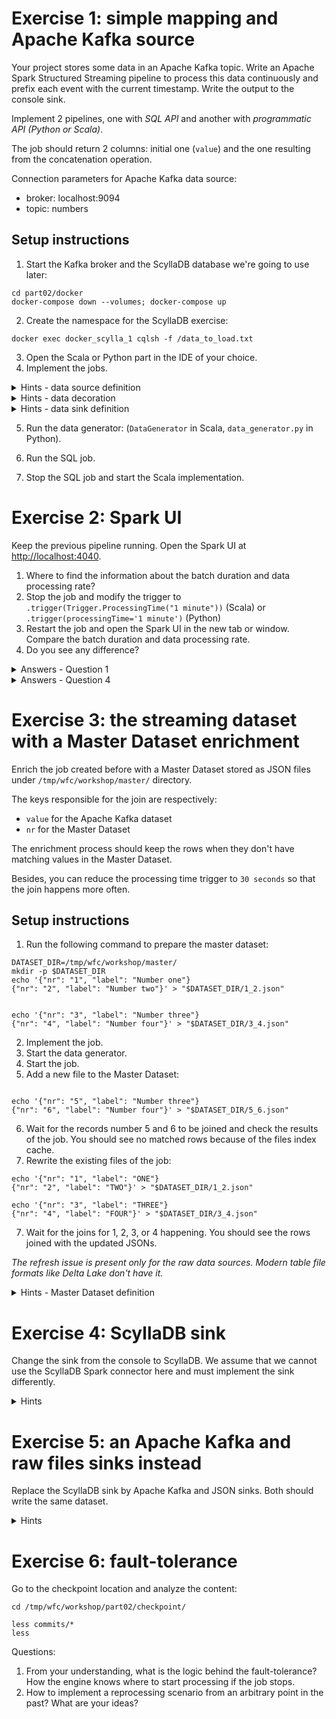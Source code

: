 # Exercise 1: simple mapping and Apache Kafka source

Your project stores some data in an Apache Kafka topic. Write an Apache Spark Structured Streaming pipeline to process this data continuously and prefix each event with the current timestamp. Write the output to the console sink.

Implement 2 pipelines, one with *SQL API* and another with *programmatic API (Python or Scala)*. 

The job should return 2 columns: initial one (`value`) and the one resulting from the concatenation operation.

Connection parameters for Apache Kafka data source:

* broker: localhost:9094
* topic: numbers

## Setup instructions

1. Start the Kafka broker and the ScyllaDB database we're going to use later:
```
cd part02/docker
docker-compose down --volumes; docker-compose up
```
2. Create the namespace for the ScyllaDB exercise:
```
docker exec docker_scylla_1 cqlsh -f /data_to_load.txt
```

3. Open the Scala or Python part in the IDE of your choice.
4. Implement the jobs.

<details>
<summary>Hints - data source definition</summary>

```
spark.readStream.format("kafka").option("..define your connection options here..")
```
</details>
	
<details>
<summary>Hints - data decoration</summary>

SQL:
```
CONCAT_WS(' ', 'Spark', 'SQL')
```

Python:
```
TODO:
```

Scala:
```
.map(..decoration logic here.)
```
</details>

<details>
<summary>Hints - data sink definition</summary>
```
.writeStream.format("console").option("truncate", false).option("checkpointLocation", "....")
```
</details>

5. Run the data generator: (`DataGenerator` in Scala, `data_generator.py` in Python).

6. Run the SQL job.

7. Stop the SQL job and start the Scala implementation.

# Exercise 2: Spark UI

Keep the previous pipeline running. Open the Spark UI at [http://localhost:4040](http://localhost:4040).

1. Where to find the information about the batch duration and data processing rate?
2. Stop the job and modify the trigger to `.trigger(Trigger.ProcessingTime("1 minute"))` (Scala) or `.trigger(processingTime='1 minute')` (Python)
3. Restart the job and open the Spark UI in the new tab or window. Compare the batch duration and data processing rate.
4. Do you see any difference?


<details>
<summary>Answers - Question 1</summary>
Under _Structured Streaming_ where the Streaming query statistics are displayed.
</details>

<details>
<summary>Answers - Question 4</summary>
Several aspects here:

* more rows are processed at once, the query waits 1 minute and takes more data at once
* it doesn't impact the execution time, though; our sink is not data-bounded; we print data which is stored in memory
  so there is no I/O impact because of the increased data volume; typically, it won't be the case if you use a I/O-bounded data sink
* there is less jobs executed in the Jobs section; it might be easier to follow
</details>

# Exercise 3: the streaming dataset with a Master Dataset enrichment

Enrich the job created before with a Master Dataset stored as JSON files under `/tmp/wfc/workshop/master/` directory. 

The keys responsible for the join are respectively:

* `value` for the Apache Kafka dataset
* `nr` for the Master Dataset

The enrichment process should keep the rows when they don't have matching values in the Master Dataset.

Besides, you can reduce the processing time trigger to `30 seconds` so that the join happens more often.

## Setup instructions
1. Run the following command to prepare the master dataset:
```
DATASET_DIR=/tmp/wfc/workshop/master/
mkdir -p $DATASET_DIR
echo '{"nr": "1", "label": "Number one"}
{"nr": "2", "label": "Number two"}' > "$DATASET_DIR/1_2.json"


echo '{"nr": "3", "label": "Number three"}
{"nr": "4", "label": "Number four"}' > "$DATASET_DIR/3_4.json"
```
2. Implement the job.
3. Start the data generator.
4. Start the job.
5. Add a new file to the Master Dataset:
```

echo '{"nr": "5", "label": "Number three"}
{"nr": "6", "label": "Number four"}' > "$DATASET_DIR/5_6.json"
```

6. Wait for the records number 5 and 6 to be joined and check the results of the job. You should see no matched rows because of the files index cache.
7. Rewrite the existing files of the job:
```
echo '{"nr": "1", "label": "ONE"}
{"nr": "2", "label": "TWO"}' > "$DATASET_DIR/1_2.json"

echo '{"nr": "3", "label": "THREE"}
{"nr": "4", "label": "FOUR"}' > "$DATASET_DIR/3_4.json"
```

7. Wait for the joins for 1, 2, 3, or 4 happening. You should see the rows joined with the updated JSONs.

*The refresh issue is present only for the raw data sources. Modern table file formats like Delta Lake don't have it.*

<details>
<summary>Hints - Master Dataset definition</summary>

It's a static dataset, so we use the Spark SQL API here:
```
sparkSession.read.schema("nr STRING, label STRING").json("/tmp/wfc/workshop/master")
```

Remember, for any kind of semi-structured data sources (JSON, CSV), it's important to explicitly define the schema. Otherwise Apache Spark will
sample the dataset to infer the schema which in the end can be wrong and the operation can be costly (dataset processed twice, for the schema resolution
and processing logic)
</details>

# Exercise 4: ScyllaDB sink

Change the sink from the console to ScyllaDB. We assume that we cannot use the ScyllaDB Spark connector here and must implement the sink differently.


<details>
	<summary>Hints</summary>

	### Sink choice
	
	There are multiple alternatives:
	
	* `foreachPartition` with the ScyllaDB API
	* `foreach` with a dedicated `ForeachWriter` that implements the open/process/close methods
	
	My choice goes to the latter one since the API provides a quite nice pattern for the custom writing:
	* in the `open` we're going to initialize the connection to the database
	* in the `process` we're going to either add a record to the buffer or flush the buffer if it's full
	* in the `close` we're going to flush remaining records from the buffer and close the ScyllaDB connection
	
	Example for Scala:
	```
	class ScyllaDbWriter extends ForeachWriter[MappedEvent] {

	  private var cqlSession: CqlSession = _
	  
	  private val bufferedRows = new mutable.ListBuffer[MappedEvent]()

	  override def open(partitionId: Long, epochId: Long): Boolean = {
	    cqlSession = CqlSession.builder()
	      .withKeyspace("wfc")
	      .build()
	    true
  	  }
  
  	  override def process(visit: MappedEvent): Unit = {
  	    if (bufferedRows.size == 10) {
  	      flushBuffer()
  	    }
  	    bufferedRows.append(visit)
  	  }
  	  
  	  override def close(errorOrNull: Throwable): Unit = {
  	      flushBuffer()
  	      cqlSession.close()
  	  }	
	```
	
	Example for Python:
	```
	TODO:
	```
	
	```
	
	### ScyllaDB querying
	```
	docker exec -ti docker_scylla_1 cqlsh
	
	Connected to  at 192.168.144.2:9042.
	[cqlsh 5.0.1 | Cassandra 3.0.8 | CQL spec 3.3.1 | Native protocol v4]
	Use HELP for help.
	cqlsh> SELECT * FROM wfc.numbers;

	 value | decorated_value
	-------+----------------------------
	     4 | 2023-09-21 05:41:04.828414
	     5 | 2023-09-21 05:41:04.828415
	     1 | 2023-09-21 05:41:04.828411

	(3 rows)

	```
</details>

# Exercise 5: an Apache Kafka and raw files sinks instead

Replace the ScyllaDB sink by Apache Kafka and JSON sinks. Both should write the same dataset.


<details>
	<summary>Hints</summary>

	### Data sink
	
	This time we need to change the data sink to `foreachBatch` and define the output definition inside as:
	
	```
	dataset.cache()
	dataset.write.mode(SaveMode.Overwrite).json(s"/tmp/wfc/workshop/part02/exercise4/${batchNumber}")
	// Kafka is not only available for the streaming API!
	dataset.selectExpr("decorated_value AS value").write.options(Map(
          "kafka.bootstrap.servers" -> "localhost:9094",
          "topic" -> EnrichedDataTopicName
	)).format("kafka").save()
	```
	
	Several points here:

	* the `cache` is mandatory; otherwise the reading part is executed twice, once for each data sink
	* defining 2 `writeStream...` on the data source won't work well because again, it'll involve reading the data twice
	* moreover, 2 `writeStream`s bring the risk of reading different data since the data source is not synchronized; it
	  breaks the requirement from the announcement
	  
	### Reading Kafka data
	```
	docker exec -ti docker_kafka_1 kafka-console-consumer.sh --bootstrap-server localhost:9092 --topic numbers_enriched --from-beginning
	```
</details>
 
# Exercise 6: fault-tolerance

Go to the checkpoint location and analyze the content:
```
cd /tmp/wfc/workshop/part02/checkpoint/

less commits/*
less 
```

Questions:

1. From your understanding, what is the logic behind the fault-tolerance? How the engine knows where to start processing if the job stops.
2. How to implement a reprocessing scenario from an arbitrary point in the past? What are your ideas?
